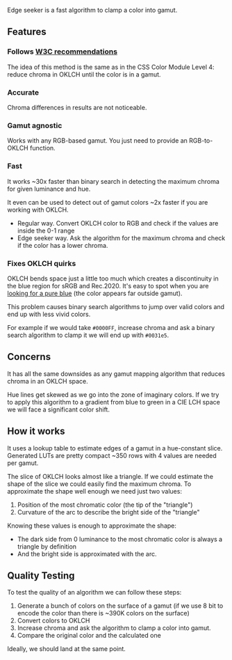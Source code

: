 Edge seeker is a fast algorithm to clamp a color into gamut.

## Features

### Follows [W3C recommendations](https://www.w3.org/TR/css-color-4/#css-gamut-mapping)

The idea of this method is the same as in the CSS Color Module Level 4: reduce chroma in OKLCH until the color is in a gamut.

### Accurate

Chroma differences in results are not noticeable.

### Gamut agnostic

Works with any RGB-based gamut. You just need to provide an RGB-to-OKLCH function.

### Fast

It works ~30x faster than binary search in detecting the maximum chroma for given luminance and hue.

It even can be used to detect out of gamut colors ~2x faster if you are working with OKLCH.

- Regular way. Convert OKLCH color to RGB and check if the values are inside the 0-1 range
- Edge seeker way. Ask the algorithm for the maximum chroma and check if the color has a lower chroma.

### Fixes OKLCH quirks

OKLCH bends space just a little too much which creates a discontinuity in the blue region for sRGB and Rec.2020. It's easy to spot when you are [looking for a pure blue](https://oklch.com/#45.201371838534286,0.31321437166460125,264.052020638055,100) (the color appears far outside gamut).

This problem causes binary search algorithms to jump over valid colors and end up with less vivid colors.

For example if we would take `#0000FF`, increase chroma and ask a binary search algorithm to clamp it we will end up with `#0031e5`.

## Concerns

It has all the same downsides as any gamut mapping algorithm that reduces chroma in an OKLCH space.

Hue lines get skewed as we go into the zone of imaginary colors. If we try to apply this algorithm to a gradient from blue to green in a CIE LCH space we will face a significant color shift.

## How it works

It uses a lookup table to estimate edges of a gamut in a hue-constant slice. Generated LUTs are pretty compact ~350 rows with 4 values are needed per gamut.

The slice of OKLCH looks almost like a triangle. If we could estimate the shape of the slice we could easily find the maximum chroma. To approximate the shape well enough we need just two values:

1. Position of the most chromatic color (the tip of the "triangle")
2. Curvature of the arc to describe the bright side of the "triangle"

Knowing these values is enough to approximate the shape:

- The dark side from 0 luminance to the most chromatic color is always a triangle by definition
- And the bright side is approximated with the arc.

## Quality Testing

To test the quality of an algorithm we can follow these steps:

1. Generate a bunch of colors on the surface of a gamut (if we use 8 bit to encode the color than there is ~390K colors on the surface)
2. Convert colors to OKLCH
3. Increase chroma and ask the algorithm to clamp a color into gamut.
4. Compare the original color and the calculated one

Ideally, we should land at the same point.
